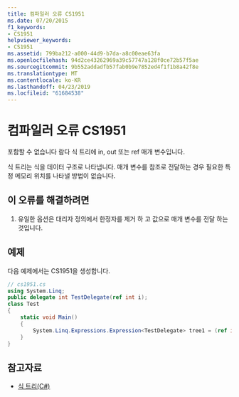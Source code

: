 ```yaml
---
title: 컴파일러 오류 CS1951
ms.date: 07/20/2015
f1_keywords:
- CS1951
helpviewer_keywords:
- CS1951
ms.assetid: 799ba212-a000-44d9-b7da-a8c00eae63fa
ms.openlocfilehash: 94d2ce43262969a39c57747a128f0ce72b57f5ae
ms.sourcegitcommit: 9b552addadfb57fab0b9e7852ed4f1f1b8a42f8e
ms.translationtype: MT
ms.contentlocale: ko-KR
ms.lasthandoff: 04/23/2019
ms.locfileid: "61684538"
---
```

# <a name="compiler-error-cs1951"></a>컴파일러 오류 CS1951
포함할 수 없습니다 람다 식 트리에 in, out 또는 ref 매개 변수입니다.  
  
 식 트리는 식을 데이터 구조로 나타냅니다. 매개 변수를 참조로 전달하는 경우 필요한 특정 메모리 위치를 나타낼 방법이 없습니다.  
  
## <a name="to-correct-this-error"></a>이 오류를 해결하려면  
  
1. 유일한 옵션은 대리자 정의에서 한정자를 제거 하 고 값으로 매개 변수를 전달 하는 것입니다.  
  
## <a name="example"></a>예제  
 다음 예제에서는 CS1951을 생성합니다.  
  
```csharp  
// cs1951.cs  
using System.Linq;  
public delegate int TestDelegate(ref int i);  
class Test  
{  
    static void Main()  
    {  
        System.Linq.Expressions.Expression<TestDelegate> tree1 = (ref int x) => x; // CS1951  
    }  
}  
```  
  
## <a name="see-also"></a>참고자료

- [식 트리(C#)](../programming-guide/concepts/expression-trees/index.md)
